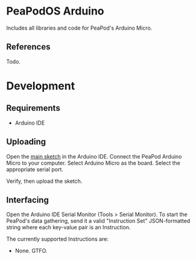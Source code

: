 # PeaPodOS Arduino
 
Includes all libraries and code for PeaPod's Arduino Micro.

## References

Todo.

# Development

## Requirements

- Arduino IDE

## Uploading

Open the [main sketch](./PeaPod-Arduino.ino) in the Arduino IDE. Connect the PeaPod Arduino Micro to your computer. Select Arduino Micro as the board. Select the appropriate serial port.

Verify, then upload the sketch.

## Interfacing

Open the Arduino IDE Serial Monitor (Tools > Serial Monitor). To start the PeaPod's data gathering, send it a valid "Instruction Set" JSON-formatted string where each key-value pair is an Instruction.

The currently supported Instructions are:
- None. GTFO.